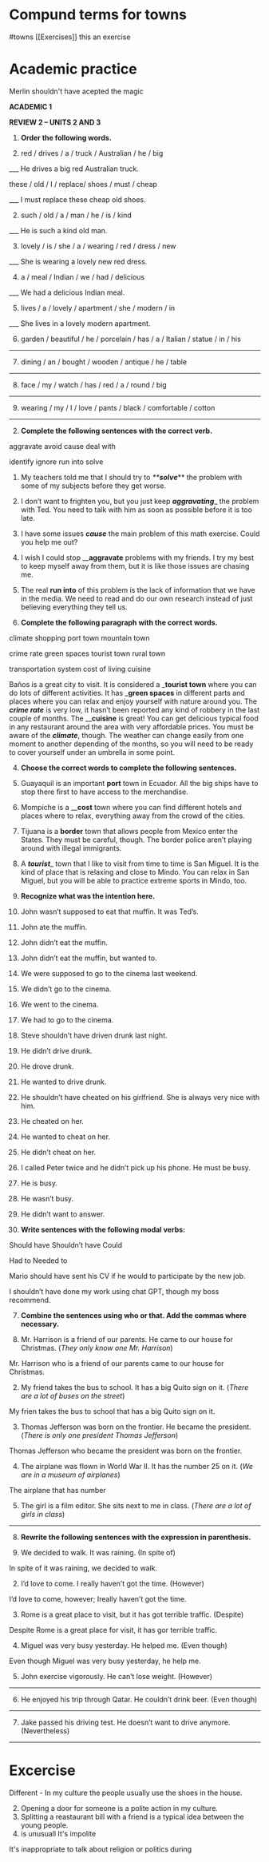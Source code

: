 # Compund terms for towns
#towns [[Exercises]]
this an exercise
# Academic practice
Merlin shouldn't have acepted the magic 

**ACADEMIC 1**

**REVIEW 2 – UNITS 2 AND 3**

1.  **Order the following words.**
    

1.  red / drives / a / truck / Australian / he / big
    

___ He drives a big red Australian truck.

these / old / I / replace/ shoes / must / cheap

___ I must replace these cheap old shoes.

2.  such / old / a / man / he / is / kind
    

___ He is such a kind old man.

3.  lovely / is / she / a / wearing / red / dress / new
    

___ She is wearing a lovely new red dress.

4.  a / meal / Indian / we / had / delicious
    

___ We had a delicious Indian meal.

5.  lives / a / lovely / apartment / she / modern / in
    

___ She lives in a lovely modern apartment.

6.  garden / beautiful / he / porcelain / has / a / Italian / statue / in / his
    

___

7.  dining / an / bought / wooden / antique / he / table
    

________________________________________________________________________

8.  face / my / watch / has / red / a / round / big
    

________________________________________________________________________

9.  wearing / my / I / love / pants / black / comfortable / cotton
    

________________________________________________________________________

  
  

2.  **Complete the following sentences with the correct verb.**
    

aggravate avoid cause deal with

identify ignore run into solve

1.  My teachers told me that I should try to _**__solve___** the problem with some of my subjects before they get worse.
    
2.  I don’t want to frighten you, but you just keep ___aggravating____ the problem with Ted. You need to talk with him as soon as possible before it is too late.
    
3.  I have some issues ___cause___ the main problem of this math exercise. Could you help me out?
    
4.  I wish I could stop ______aggravate____ problems with my friends. I try my best to keep myself away from them, but it is like those issues are chasing me.
    
5.  The real ____run into____ of this problem is the lack of information that we have in the media. We need to read and do our own research instead of just believing everything they tell us.
    

  
  

  
  

  
  

3.  **Complete the following paragraph with the correct words.**
    

climate shopping port town mountain town

crime rate green spaces tourist town rural town

transportation system cost of living cuisine

Baños is a great city to visit. It is considered a _____tourist town____ where you can do lots of different activities. It has _____green spaces____ in different parts and places where you can relax and enjoy yourself with nature around you. The ___crime rate___ is very low, it hasn’t been reported any kind of robbery in the last couple of months. The ____cuisine__ is great! You can get delicious typical food in any restaurant around the area with very affordable prices. You must be aware of the ___climate___, though. The weather can change easily from one moment to another depending of the months, so you will need to be ready to cover yourself under an umbrella in some point.

4.  **Choose the correct words to complete the following sentences.**
    

1.  Guayaquil is an important __port__ town in Ecuador. All the big ships have to stop there first to have access to the merchandise.
    
2.  Mompiche is a ____cost__ town where you can find different hotels and places where to relax, everything away from the crowd of the cities.
    
3.  Tijuana is a ____border____ town that allows people from Mexico enter the States. They must be careful, though. The border police aren’t playing around with illegal immigrants.
    
4.  A ___tourist____ town that I like to visit from time to time is San Miguel. It is the kind of place that is relaxing and close to Mindo. You can relax in San Miguel, but you will be able to practice extreme sports in Mindo, too.
    

  
  

  
  

  
  

  
  

  
  

  
  

  
  

  
  

5.  **Recognize what was the intention here.**
    

1.  John wasn’t supposed to eat that muffin. It was Ted’s.
    

1.  John ate the muffin.
    
2.  John didn’t eat the muffin.
    
3.  John didn’t eat the muffin, but wanted to.
    

  
  

2.  We were supposed to go to the cinema last weekend.
    

1.  We didn’t go to the cinema.
    
2.  We went to the cinema.
    
3.  We had to go to the cinema.
    

  
  

3.  Steve shouldn’t have driven drunk last night.
    

1.  He didn’t drive drunk.
    
2.  He drove drunk.
    
3.  He wanted to drive drunk.
    

  
  

4.  He shouldn’t have cheated on his girlfriend. She is always very nice with him.
    

1.  He cheated on her.
    
2.  He wanted to cheat on her.
    
3.  He didn’t cheat on her.
    

  
  

5.  I called Peter twice and he didn’t pick up his phone. He must be busy.
    

1.  He is busy.
    
2.  He wasn’t busy.
    
3.  He didn’t want to answer.
    

  
  

6.  **Write sentences with the following modal verbs:**
    

Should have Shouldn’t have Could

Had to Needed to

  
  

  
  

Mario should have sent his CV if he would to participate by the new job.

  
  

I shouldn’t have done my work using chat GPT, though my boss recommend.

  
  

  
  

  
  

  
  

  
  

  
  

  
  

  
  

  
  

  
  

  
  

  
  

7.  **Combine the sentences using who or that. Add the commas where necessary.**
    

1.  Mr. Harrison is a friend of our parents. He came to our house for Christmas. (_They only know one Mr. Harrison_)
    

Mr. Harrison who is a friend of our parents came to our house for Christmas.

2.  My friend takes the bus to school. It has a big Quito sign on it. (_There are a lot of buses on the street_)
    

My frien takes the bus to school that has a big Quito sign on it.

3.  Thomas Jefferson was born on the frontier. He became the president. (_There is only one president Thomas Jefferson_)
    

Thomas Jefferson who became the president was born on the frontier.

4.  The airplane was flown in World War II. It has the number 25 on it. (_We are in a museum of airplanes_)
    

The airplane that has number

5.  The girl is a film editor. She sits next to me in class. (_There are a lot of girls in class_)
    

____________________________________________________________________________

  
  

8.  **Rewrite the following sentences with the expression in parenthesis.**
    

1.  We decided to walk. It was raining. (In spite of)
    

In spite of it was raining, we decided to walk.

2.  I’d love to come. I really haven’t got the time. (However)
    

I’d love to come, however; Ireally haven’t got the time.

3.  Rome is a great place to visit, but it has got terrible traffic. (Despite)
    

Despite Rome is a great place for visit, it has gor terrible traffic.

4.  Miguel was very busy yesterday. He helped me. (Even though)
    

Even though Miguel was very busy yesterday, he help me.

5.  John exercise vigorously. He can’t lose weight. (However)
    

_______________________________________________________________

6.  He enjoyed his trip through Qatar. He couldn’t drink beer. (Even though)
    

_______________________________________________________________

7.  Jake passed his driving test. He doesn’t want to drive anymore. (Nevertheless)
    

________________________________________________________________

# Excercise
Different - In my culture the people usually use the shoes in the house.

2. Opening a door for someone is a polite action in my culture.
3. Splitting a reastaurant bill with a friend is a typical idea between the young people.
4. is unusuall 
It's impolite 

It's inappropriate to talk about religion or politics during 